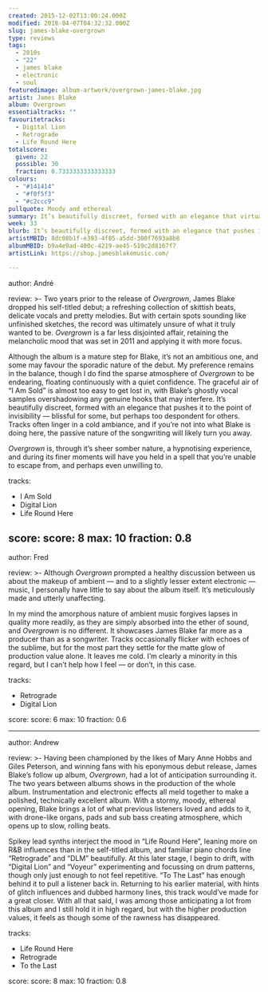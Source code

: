 ```yaml
---
created: 2015-12-02T13:00:24.000Z
modified: 2018-04-07T04:32:32.000Z
slug: james-blake-overgrown
type: reviews
tags:
  - 2010s
  - "22"
  - james blake
  - electronic
  - soul
featuredimage: album-artwork/overgrown-james-blake.jpg
artist: James Blake
album: Overgrown
essentialtracks: ""
favouritetracks:
  - Digital Lion
  - Retrograde
  - Life Round Here
totalscore:
  given: 22
  possible: 30
  fraction: 0.7333333333333333
colours:
  - "#141414"
  - "#f0f5f3"
  - "#c2ccc9"
pullquote: Moody and ethereal
summary: It’s beautifully discreet, formed with an elegance that virtually pushes it to the point of invisibility — blissful for some, but perhaps too despondent for others. Tracks often linger in a cold ambiance, and if you’re not into what Blake is doing here, the passive nature of the songwriting will likely turn you away.
week: 33
blurb: It’s beautifully discreet, formed with an elegance that pushes it to the point of invisibility — blissful for some, but perhaps too despondent for others.
artistMBID: 8dc08b1f-e393-4f85-a5dd-300f7693a8b8
albumMBID: b9a4e9ad-400c-4219-ae45-519c2d8167f7
artistLink: https://shop.jamesblakemusic.com/

---
```


author: André

review: >-
  Two years prior to the release of *Overgrown*, James Blake dropped his self-titled debut; a refreshing collection of skittish beats, delicate vocals and pretty melodies. But with certain spots sounding like unfinished sketches, the record was ultimately unsure of what it truly wanted to be. *Overgrown* is a far less disjointed affair, retaining the melancholic mood that was set in 2011 and applying it with more focus. 
  
  Although the album is a mature step for Blake, it’s not an ambitious one, and some may favour the sporadic nature of the debut. My preference remains in the balance, though I do find the sparse atmosphere of *Overgrown* to be endearing, floating continuously with a quiet confidence. The graceful air of “I Am Sold” is almost too easy to get lost in, with Blake’s ghostly vocal samples overshadowing any genuine hooks that may interfere. It’s beautifully discreet, formed with an elegance that pushes it to the point of invisibility — blissful for some, but perhaps too despondent for others. Tracks often linger in a cold ambiance, and if you’re not into what Blake is doing here, the passive nature of the songwriting will likely turn you away. 
  
  *Overgrown* is, through it’s sheer somber nature, a hypnotising experience, and during its finer moments will have you held in a spell that you’re unable to escape from, and perhaps even unwilling to.

tracks:
  - I Am Sold
  - ­Digital Lion
  - ­Life Round Here

score:
  score: 8
  max: 10
  fraction: 0.8
---
author: Fred

review: >-
  Although *Overgrown* prompted a healthy discussion between us about the makeup of ambient — and to a slightly lesser extent electronic — music, I personally have little to say about the album itself. It’s meticulously made and utterly unaffecting. 
  
  In my mind the amorphous nature of ambient music forgives lapses in quality more readily, as they are simply absorbed into the ether of sound, and *Overgrown* is no different. It showcases James Blake far more as a producer than as a songwriter. Tracks occasionally flicker with echoes of the sublime, but for the most part they settle for the matte glow of production value alone. It leaves me cold. I’m clearly a minority in this regard, but I can’t help how I feel — or don’t, in this case.

tracks:
  - Retrograde
  - ­Digital Lion

score:
  score: 6
  max: 10
  fraction: 0.6

---
author: Andrew

review: >-
  Having been championed by the likes of Mary Anne Hobbs and Giles Peterson, and winning fans with his eponymous debut release, James Blake’s follow up album, *Overgrown*, had a lot of anticipation surrounding it. The two years between albums shows in the production of the whole album. Instrumentation and electronic effects all meld together to make a polished, technically excellent album. With a stormy, moody, ethereal opening, Blake brings a lot of what previous listeners loved and adds to it, with drone-like organs, pads and sub bass creating atmosphere, which opens up to slow, rolling beats. 
  
  Spikey lead synths interject the mood in “Life Round Here”, leaning more on R&B influences than in the self-titled album, and familiar piano chords line “Retrograde” and “DLM” beautifully. At this later stage, I begin to drift, with “Digital Lion” and “Voyeur” experimenting and focussing on drum patterns, though only just enough to not feel repetitive. “To The Last” has enough behind it to pull a listener back in. Returning to his earlier material, with hints of glitch influences and dubbed harmony lines, this track would’ve made for a great closer. With all that said, I was among those anticipating a lot from this album and I still hold it in high regard, but with the higher production values, it feels as though some of the rawness has disappeared.

tracks:
  - Life Round Here
  - ­Retrograde
  - ­To the Last

score:
  score: 8
  max: 10
  fraction: 0.8
